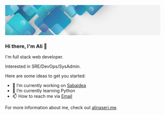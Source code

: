 <img src="https://github.com/alinaseri07/alinaseri07/blob/main/pictures/header.jpg?raw=true">

### Hi there, I'm Ali 👋

I'm full stack web developer.

Interested in SRE/DevOps/SysAdmin.

Here are some ideas to get you started:

- 🔭  I’m currently working on [Sabaidea](https://www.sabaidea.com/en)
- 🌱  I’m currently learning Python
- 📫  How to reach me via [Email](mailto:ali.naseri07@gmail.com)

For more information about me, check out [alinaseri.me](https://alinaseri.me).
